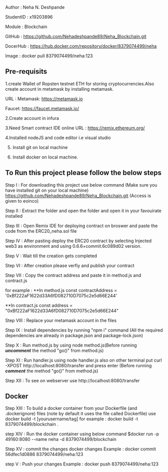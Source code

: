 Author : Neha N. Deshpande


StudentID : x19203896


Module : Blockchain


GitHub : https://github.com/Nehadeshpande89/Neha_Blockchain.git 

DocerHub : https://hub.docker.com/repository/docker/8379074499/neha 

Image : docker pull 8379074499/neha:123



## Pre-requisits
1.create Wallet of Ropsten testnet ETH for storing cryptocurrencies.Also create account in metamask by installing metamask.

 URL :
 Metamask: https://metamask.io

 Faucet: https://faucet.metamask.io/


 2.Create account in infura 

 3.Need Smart contract IDE online
 URL :  https://remix.ethereum.org/

 4.Installed nodeJS and code editor i.e visual studio 

 5. Install git on local machine

 6. Install docker on local machine.

## To Run this project please follow the below steps

Step I : 
For downloading this project use below command (Make sure you have installed git on your local machine)
https://github.com/Nehadeshpande89/Neha_Blockchain.git (Access is given to eoinco)

Step II : 
Extract the folder and open the folder and open it in your favouirate installed

Step III : 
Open Remix IDE for deploying contract on broswer and paste the code from the ERC20_neha.sol file

Step IV : After pasting deploy the ERC20 contract by selecting Injected web3 as environment and using 0.6.6+commit.6c089d02 version.

Step V : Wait till the creation gets completed 

Step VI : After creation please verfiy and publish your contract

Step VII : Copy the contract address and paste it in method.js and contract.js

for example :
**In method.js
const contractAddress = '0xBf222aF1622d33A6fD082710D7075c2e5d66E244'


**In contract.js
const address = "0xBf222aF1622d33A6fD082710D7075c2e5d66E244"

Step VIII : Replace your metamask account in the files


Step IX : Install dependencies by running "npm i" command (All the required dependencies are already in package.json and package-lock.json)


Step X : Run method.js by using node method.js(Before running ***uncomment*** the method "go()" from method.js)


Step XI : Run handler.js using node handler.js also on other terminal 
put curl -XPOST http://localhost:8080/transfer and press enter (Before running ***comment*** the method "go()" from method.js)


Step XII : To see on webserver use http://localhost:8080/transfer

## Docker

Step XIII : To build a docker container from your Dockerfile (and .dockerignore) files (note by default it uses the file called Dockerfile) use
docker build -t [yourusername/tag] 
for example : docker build -t 8379074499/blockchain .

step XIV : Run the docker container using below command
$docker run -p 49160:8080 --name neha -d 8379074499/blockchain

Step XV  : commit the changes docker changes
Example : 
 docker commit 56dfec1d0886 8379074499/neha:123

step V : Push your changes 
Example : 
docker push 8379074499/neha:123
